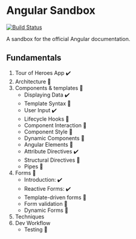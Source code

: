 # Angular Sandbox
[![Build Status](https://travis-ci.com/xgirma/angular_sandbox.svg?branch=master)](https://travis-ci.com/xgirma/angular_sandbox)

A sandbox for the official Angular documentation.

## Fundamentals
1. Tour of Heroes App :heavy_check_mark:
2. Architecture :construction:
3. Components & templates :construction:
    * Displaying Data :heavy_check_mark:
    * Template Syntax :construction:
    * User Input :heavy_check_mark:
    * Lifecycle Hooks :construction:
    * Component Interaction :construction:
    * Component Style :construction:
    * Dynamic Components :construction:
    * Angular Elements :construction:
    * Attribute Directives :heavy_check_mark:
    * Structural Directives :construction:
    * Pipes :construction:
4. Forms :construction:
    * Introduction: :heavy_check_mark:
    * Reactive Forms: :heavy_check_mark:
    * Template-driven forms :construction:
    * Form validation :construction:
    * Dynamic Forms :construction:
5. Techniques
6. Dev Workflow
    * Testing :construction:
